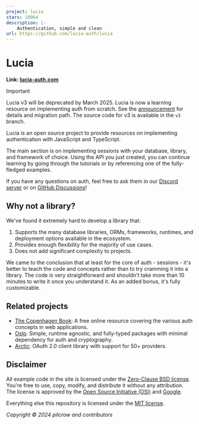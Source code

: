 ```yaml
---
project: lucia
stars: 10064
description: |-
    Authentication, simple and clean
url: https://github.com/lucia-auth/lucia
---
```


# Lucia

**Link: [lucia-auth.com](https://lucia-auth.com)**

> [!IMPORTANT]  
> Lucia v3 will be deprecated by March 2025. Lucia is now a learning resource on implementing auth from scratch. See the [announcement](https://github.com/lucia-auth/lucia/discussions/1714) for details and migration path. The source code for v3 is available in the `v3` branch.

Lucia is an open source project to provide resources on implementing authentication with JavaScript and TypeScript.

The main section is on implementing sessions with your database, library, and framework of choice. Using the API you just created, you can continue learning by going through the tutorials or by referencing one of the fully-fledged examples.

If you have any questions on auth, feel free to ask them in our [Discord server](https://discord.com/invite/PwrK3kpVR3) or on [GitHub Discussions](https://github.com/lucia-auth/lucia/discussions)!

## Why not a library?

We've found it extremely hard to develop a library that:

1. Supports the many database libraries, ORMs, frameworks, runtimes, and deployment options available in the ecosystem.
2. Provides enough flexibility for the majority of use cases.
3. Does not add significant complexity to projects.

We came to the conclusion that at least for the core of auth - sessions - it's better to teach the code and concepts rather than to try cramming it into a library. The code is very straightforward and shouldn't take more than 10 minutes to write it once you understand it. As an added bonus, it's fully customizable.

## Related projects

- [The Copenhagen Book](https://thecopenhagenbook.com): A free online resource covering the various auth concepts in web applications.
- [Oslo](https://oslojs.dev): Simple, runtime agnostic, and fully-typed packages with minimal dependency for auth and cryptography.
- [Arctic](https://arcticjs.dev): OAuth 2.0 client library with support for 50+ providers.

## Disclaimer

All example code in the site is licensed under the [Zero-Clause BSD license](https://github.com/lucia-auth/lucia/blob/main/LICENSE-0BSD). You're free to use, copy, modify, and distribute it without any attribution. The license is approved by the [Open Source Initiative (OSI)](https://opensource.org/license/0bsd) and [Google](https://opensource.google/documentation/reference/patching#forbidden).

Everything else this repository is licensed under the [MIT license](https://github.com/lucia-auth/lucia/blob/main/LICENSE-MIT).

_Copyright © 2024 pilcrow and contributors_

